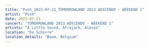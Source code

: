 ```yaml
---
title: "Push_2023-07-21_TOMORROWLAND 2023 ADSCENDO - WEEKEND 1"
artist: "Push"
date: 2023-07-21
concert: "TOMORROWLAND 2023 ADSCENDO - WEEKEND 1"
artists: "A Little Sound, Afrojack, Alesso"
location: "De Schorre"
location_details: "Boom, Belgium"
---
```

